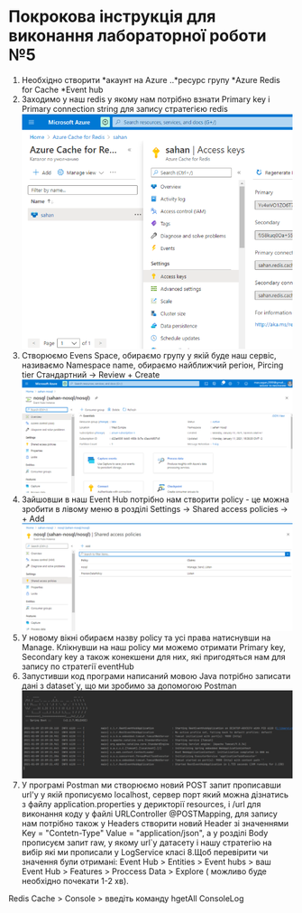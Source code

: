 # Покрокова інструкція для виконання лабораторної роботи №5

1. Необхідно створити
  *акаунт на Azure
..*ресурс групу
  *Azure Redis for Cache
  *Event hub
2. Заходимо у наш redis у якому нам потрібно взнати Primary key і Primary connection string для запису стратегією redis
![alt text](https://github.com/MaksymSahan/noSQL/blob/main/lab5/screens/Screenshot_4.png)
3. Створюємо Evens Space, обираємо групу у якій буде наш сервіс, називаємо Namespace name, обираємо найближчий регіон, Pircing tier Стандартний -> Review + Create
![alt text](https://github.com/MaksymSahan/noSQL/blob/main/lab5/screens/Screenshot_5.png)
4. Зайшовши в наш Event Hub потрібно нам створити policy - це можна зробити в лівому меню в розділі Settings -> Shared access policies -> + Add
![alt text](https://github.com/MaksymSahan/noSQL/blob/main/lab5/screens/Screenshot_1.png)
5. У новому вікні обираєм назву policy та усі права натиснувши на Manage. Клікнувши на наш policy ми можемо отримати Primary key, Secondary key а також конекшени для них, які пригодяться нам для запису по стратегії eventHub
6. Запустивши код програми написаний мовою Java потрібно записати дані з dataset`y, що ми зробимо за допомогою Postman
![alt text](https://github.com/MaksymSahan/noSQL/blob/main/lab5/screens/Screenshot_6.png)
7. У програмі Postman ми створюємо новий POST запит прописавши url'у у якій прописуємо localhost, сервер порт який можна дізнатись з файлу application.properties у дерикторії resources, і /url для виконання коду у файлі URLController @POSTMapping, для запису нам потрібно також у Headers створити новий Header зі значеннями Key = "Contetn-Type" Value = "application/json", а у розділі Body прописуєм запит raw, у якому url`y датасету і нашу стратегію на вибір які ми прописали у LogService класі
8.Щоб перевірити чи значення були отримані:
Event Hub > Entities > Event hubs > ваш Event Hub > Features > Proccess Data > Explore ( можливо буде необхідно почекати 1-2 хв).

Redis Cache > Console > введіть команду hgetAll ConsoleLog

